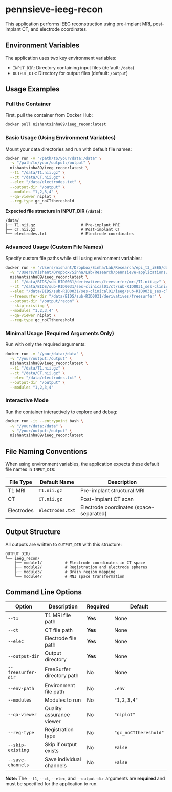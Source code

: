 # pennsieve-ieeg-recon

This application performs iEEG reconstruction using pre-implant MRI, post-implant CT, and electrode coordinates.

## Environment Variables

The application uses two key environment variables:
- `INPUT_DIR`: Directory containing input files (default: `/data`)
- `OUTPUT_DIR`: Directory for output files (default: `/output`)

## Usage Examples

### Pull the Container

First, pull the container from Docker Hub:

```bash
docker pull nishantsinha89/ieeg_recon:latest
```

### Basic Usage (Using Environment Variables)

Mount your data directories and run with default file names:

```bash
docker run -v "/path/to/your/data:/data" \
  -v "/path/to/your/output:/output" \
  nishantsinha89/ieeg_recon:latest \
  --t1 "/data/T1.nii.gz" \
  --ct "/data/CT.nii.gz" \
  --elec "/data/electrodes.txt" \
  --output-dir "/output" \
  --modules "1,2,3,4" \
  --qa-viewer niplot \
  --reg-type gc_noCTthereshold
```

**Expected file structure in INPUT_DIR (`/data`):**
```
/data/
├── T1.nii.gz                    # Pre-implant MRI
├── CT.nii.gz                    # Post-implant CT  
└── electrodes.txt               # Electrode coordinates
```

### Advanced Usage (Custom File Names)

Specify custom file paths while still using environment variables:

```bash
docker run -v "/Users/nishant/Dropbox/Sinha/Lab/Research/epi_t3_iEEG/data:/data" \
  -v "/Users/nishant/Dropbox/Sinha/Lab/Research/pennsieve-applications/pennsieve-ieeg-recon/data:/output" \
  nishantsinha89/ieeg_recon:latest \
  --t1 "/data/BIDS/sub-RID0031/derivatives/freesurfer/mri/T1.nii.gz" \
  --ct "/data/BIDS/sub-RID0031/ses-clinical01/ct/sub-RID0031_ses-clinical01_acq-3D_space-T01ct_ct.nii.gz" \
  --elec "/data/BIDS/sub-RID0031/ses-clinical01/ieeg/sub-RID0031_ses-clinical01_space-T01ct_desc-vox_electrodes.txt" \
  --freesurfer-dir "/data/BIDS/sub-RID0031/derivatives/freesurfer" \
  --output-dir "/output/recon" \
  --skip-existing \
  --modules "1,2,3,4" \
  --qa-viewer niplot \
  --reg-type gc_noCTthereshold
```

### Minimal Usage (Required Arguments Only)

Run with only the required arguments:

```bash
docker run -v "/your/data:/data" \
  -v "/your/output:/output" \
  nishantsinha89/ieeg_recon:latest \
  --t1 "/data/T1.nii.gz" \
  --ct "/data/CT.nii.gz" \
  --elec "/data/electrodes.txt" \
  --output-dir "/output" \
  --modules "1,2,3,4"
```

### Interactive Mode

Run the container interactively to explore and debug:

```bash
docker run -it --entrypoint bash \
  -v "/your/data:/data" \
  -v "/your/output:/output" \
  nishantsinha89/ieeg_recon:latest
```

## File Naming Conventions

When using environment variables, the application expects these default file names in `INPUT_DIR`:

| File Type | Default Name | Description |
|-----------|--------------|-------------|
| T1 MRI | `T1.nii.gz` | Pre-implant structural MRI |
| CT | `CT.nii.gz` | Post-implant CT scan |
| Electrodes | `electrodes.txt` | Electrode coordinates (space-separated) |

## Output Structure

All outputs are written to `OUTPUT_DIR` with this structure:

```
OUTPUT_DIR/
└── ieeg_recon/
    ├── module1/          # Electrode coordinates in CT space
    ├── module2/          # Registration and electrode spheres
    ├── module3/          # Brain region mapping
    └── module4/          # MNI space transformation
```

## Command Line Options

| Option | Description | Required | Default |
|--------|-------------|----------|---------|
| `--t1` | T1 MRI file path | **Yes** | None |
| `--ct` | CT file path | **Yes** | None |
| `--elec` | Electrode file path | **Yes** | None |
| `--output-dir` | Output directory | **Yes** | None |
| `--freesurfer-dir` | FreeSurfer directory path | No | None |
| `--env-path` | Environment file path | No | `.env` |
| `--modules` | Modules to run | No | `"1,2,3,4"` |
| `--qa-viewer` | Quality assurance viewer | No | `"niplot"` |
| `--reg-type` | Registration type | No | `"gc_noCTthereshold"` |
| `--skip-existing` | Skip if output exists | No | `False` |
| `--save-channels` | Save individual channels | No | `False` |

**Note:** The `--t1`, `--ct`, `--elec`, and `--output-dir` arguments are **required** and must be specified for the application to run.